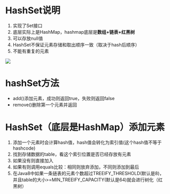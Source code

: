 # HashSet说明
1. 实现了Set接口
2. 底层实际上是HashMap，hashmap底层是**数组+链表+红黑树**
3. 可以存放null值
4. HashSet不保证元素存储和取出顺序一致（取决于hash后顺序）
5. 不能有重复的元素

![](https://gitee.com/xdqiang/picbed/raw/master/IDEA_imgs/MIK-gEx5n2.png)

# hashSet方法
- add()添加元素，成功则返回true，失败则返回false
- remove()删除第一个元素并返回

# HashSet（底层是HashMap）添加元素
1. 添加一个元素时会计算hash值，hash值会转化为索引值(这个hash值不等于hashcode)
2. 找到存储数据的table，看这个索引位置是否已经存放有元素
3. 如果没有则直接加入
4. 如果有则调用equals比较：相同则放弃添加，不同则添加到最后
5. 在Java8中如果一条链表的元素个数超过TREEIFY_THRESHOLD(默认是8)，并且table的大小>=MIN_TREEIFY_CAPACITY(默认是64)就会进行树化（红黑树）